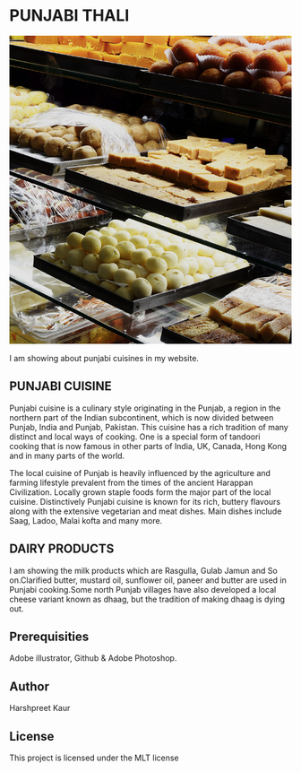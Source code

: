 <!DOCTYPE html>
<html>
<head>
<h1> PUNJABI THALI</h1>
</head>
<body>

<img src="images/pic1.jpg">


<P>I am showing about punjabi cuisines in my website.</P>

<h2> PUNJABI CUISINE</h2>

<p> Punjabi cuisine is a culinary style originating in the Punjab, a region in the northern part of the Indian subcontinent, which is now divided between Punjab, India and Punjab, Pakistan. This cuisine has a rich tradition of many distinct and local ways of cooking. One is a special form of tandoori cooking that is now famous in other parts of India, UK, Canada, Hong Kong and in many parts of the world.

The local cuisine of Punjab is heavily influenced by the agriculture and farming lifestyle prevalent from the times of the ancient Harappan Civilization. Locally grown staple foods form the major part of the local cuisine. Distinctively Punjabi cuisine is known for its rich, buttery flavours along with the extensive vegetarian and meat dishes. Main dishes include Saag, Ladoo, Malai kofta and many more.</p>

<h2>DAIRY PRODUCTS</h2>

<P> I am showing the milk products which are Rasgulla, Gulab Jamun and So on.Clarified butter, mustard oil, sunflower oil, paneer and butter are used in Punjabi cooking.Some north Punjab villages have also developed a local cheese variant known as dhaag, but the tradition of making dhaag is dying out.</P>

<h2>Prerequisities</h2>

<P>Adobe illustrator, Github & Adobe Photoshop.</P>

<h2>Author</h2>

<p>Harshpreet Kaur</p>

<h2> License</h2>

<P>This project is licensed under the MLT license</P>



</body>
</html>